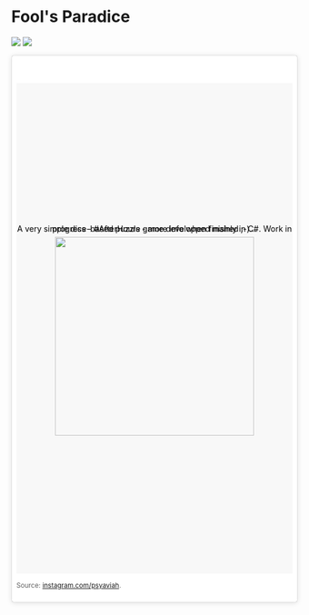 # Fool's Paradice

<a href="https://ci.appveyor.com/project/aredfox/fools-paradice" target="_blank"><img src="https://ci.appveyor.com/api/projects/status/752j8w9vy7chpm63"></a>
<a href="https://ci.appveyor.com/project/aredfox/fools-paradice/build/tests" target="_blank"><img src="http://teststatusbadge.azurewebsites.net/api/status/aredfox/fools-paradice"/></a>

<blockquote class="instagram-media" data-instgrm-captioned data-instgrm-version="7" style=" background:#FFF; border:0; border-radius:3px; box-shadow:0 0 1px 0 rgba(0,0,0,0.5),0 1px 10px 0 rgba(0,0,0,0.15); margin: 1px; max-width:658px; padding:0; width:99.375%; width:-webkit-calc(100% - 2px); width:calc(100% - 2px);"><div style="padding:8px;"> <div style=" background:#F8F8F8; line-height:0; margin-top:40px; padding:50.0% 0; text-align:center; width:100%;">
<p style="color: #000 !important">A very simple dice-based puzzle game developped mainly in C#. Work in progress - #AfterHours - more info when finished ;-)...</p>
<img height=350 width=350 src="https://scontent-bru2-1.xx.fbcdn.net/v/t1.0-9/16406988_10154985652421091_5592325034416016589_n.jpg?oh=3993dfab9ab5714c7abd97ef4137fb7c&oe=590CC5BD"/></div> <p><small>Source: <a href="https://www.instagram.com/p/BQCroMQhaIR/?taken-by=psyaviah" target="_blank">instagram.com/psyaviah</a>.</small></p></div></blockquote>
